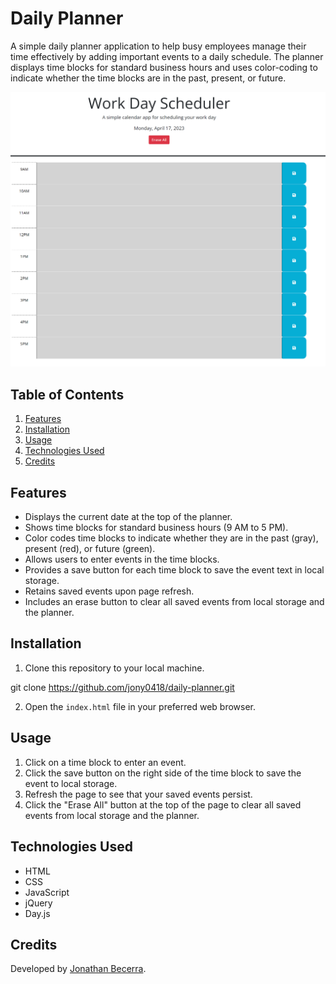 # Daily Planner

A simple daily planner application to help busy employees manage their time effectively by adding important events to a daily schedule. The planner displays time blocks for standard business hours and uses color-coding to indicate whether the time blocks are in the past, present, or future.

![Daily Planner Screenshot](./screenshot.png)

## Table of Contents

1. [Features](#features)
2. [Installation](#installation)
3. [Usage](#usage)
4. [Technologies Used](#technologies-used)
5. [Credits](#credits)

## Features

- Displays the current date at the top of the planner.
- Shows time blocks for standard business hours (9 AM to 5 PM).
- Color codes time blocks to indicate whether they are in the past (gray), present (red), or future (green).
- Allows users to enter events in the time blocks.
- Provides a save button for each time block to save the event text in local storage.
- Retains saved events upon page refresh.
- Includes an erase button to clear all saved events from local storage and the planner.

## Installation

1. Clone this repository to your local machine.

git clone https://github.com/jony0418/daily-planner.git

2. Open the `index.html` file in your preferred web browser.

## Usage

1. Click on a time block to enter an event.
2. Click the save button on the right side of the time block to save the event to local storage.
3. Refresh the page to see that your saved events persist.
4. Click the "Erase All" button at the top of the page to clear all saved events from local storage and the planner.

## Technologies Used

- HTML
- CSS
- JavaScript
- jQuery
- Day.js

## Credits

Developed by [Jonathan Becerra](https://github.com/jony0418).
